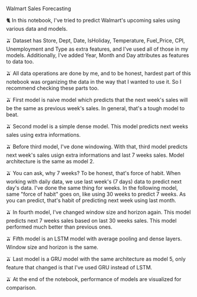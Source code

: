 Walmart Sales Forecasting

🐈 In this notebook, I've tried to predict Walmart's upcoming sales using various data and models.

🫒 Dataset has Store, Dept, Date, IsHoliday, Temperature, Fuel_Price, CPI, Unemployment and Type as extra features, and I've used all of those in my models. Additionally, I've added Year, Month and Day attributes as features to data too.

🫒 All data operations are done by me, and to be honest, hardest part of this notebook was organizing the data in the way that I wanted to use it. So I recommend checking these parts too.

🫒 First model is naive model which predicts that the next week's sales will be the same as previous week's sales. In general, that's a tough model to beat.

🫒 Second model is a simple dense model. This model predicts next weeks sales using extra informations.

🫒 Before third model, I've done windowing. With that, third model predicts next week's sales usign extra informations and last 7 weeks sales. Model architecture is the same as model 2.

🫒 You can ask, why 7 weeks? To be honest, that's force of habit. When working with daily data, we use last week's (7 days) data to predict next day's data. I've done the same thing for weeks. In the following model, same "force of habit" goes on, like using 30 weeks to predict 7 weeks. As you can predict, that's habit of predicting next week using last month.

🫒 In fourth model, I've changed window size and horizon again. This model predicts next 7 weeks sales based on last 30 weeks sales. This model performed much better than previous ones.

🫒 Fifth model is an LSTM model with average pooling and dense layers. Window size and horizon is the same.

🫒 Last model is a GRU model with the same architecture as model 5, only feature that changed is that I've used GRU instead of LSTM.

🫒 At the end of the notebook, performance of models are visualized for comparison.
